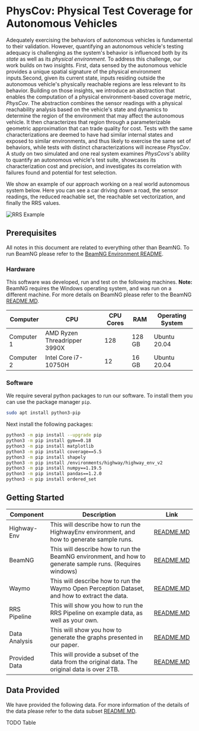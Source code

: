 # PhysCov: Physical Test Coverage for Autonomous Vehicles

Adequately exercising the behaviors of autonomous vehicles is fundamental to their validation. However, quantifying an autonomous vehicle's testing adequacy is challenging as the system's behavior is influenced both by its *state* as well as its *physical environment*. To address this challenge, our work builds on two insights. First, data sensed by the autonomous vehicle provides a unique spatial signature of the physical environment inputs.Second, given its current state, inputs residing outside the autonomous vehicle's physically reachable regions are less relevant to its behavior. Building on those insights, we introduce an abstraction that enables the computation of a physical environment-based coverage metric, *PhysCov*. The abstraction combines the sensor readings with a physical reachability analysis based on the vehicle's state and dynamics to determine the region of the environment that may affect the autonomous vehicle. It then characterizes that  region through a parameterizable geometric approximation that can trade quality for cost. Tests with the same characterizations are deemed to have had similar internal states and exposed to similar environments, and thus likely to exercise the same set of behaviors, while tests with distinct characterizations  will increase *PhysCov*. A study on two simulated and one real system examines *PhysCovs*'s ability to quantify an autonomous vehicle's test suite, showcases its characterization cost and precision, and investigates its correlation with failures found and potential for test selection.

We show an example of our approach working on a real world autonomous system below. Here you can see a car driving down a road, the sensor readings, the reduced reachable set, the reachable set vectorization, and finally the RRS values.

![RRS Example](./misc/overview/intro.gif)

## Prerequisites

All notes in this document are related to everything other than BeamNG. To run BeamNG please refer to the [BeamNG Environment README](./environments/beamng/README.md).

### Hardware

This software was developed, run and test on the following machines. **Note:** BeamNG requires the Windows operating system, and was run on a different machine. For more details on BeamNG please refer to the BeamNG [README.MD](./environments/beamng/README.md).


| Computer   | CPU                              | CPU Cores | RAM       | Operating System  |
|------------|------------------------------	|-------	|-------	|---------------    |
| Computer 1 | AMD Ryzen Threadripper 3990X     | 128       | 128 GB    | Ubuntu 20.04      |
| Computer 2 | Intel Core i7-10750H             | 12        | 16 GB     | Ubuntu 20.04      |

### Software

We require several python packages to run our software. To install them you can use the package manager `pip`. 

```bash
sudo apt install python3-pip
```

Next install the following packages:
```bash
python3 -m pip install --upgrade pip
python3 -m pip install gym==0.18
python3 -m pip install matplotlib
python3 -m pip install coverage==5.5
python3 -m pip install shapely
python3 -m pip install /environments/highway/highway_env_v2
python3 -m pip install numpy==1.19.5
python3 -m pip install pandas==1.2.0
python3 -m pip install ordered_set
```

## Getting Started

| Component         	| Description                                                                                               	| Link 	|
|-------------------	|-----------------------------------------------------------------------------------------------------------	|------	|
| Highway-Env       	| This will describe how to run the HighwayEnv environment, and how to generate sample runs.                	| [README.MD](./environments/highway/README.md)    	|
| BeamNG            	| This will describe how to run the BeamNG environment, and how to generate sample runs. (Requires windows) 	| [README.MD](./environments/beamng/README.md)    	|
| Waymo             	| This will describe how to run the Waymo Open Perception Dataset, and how to extract the data.             	| [README.MD](./environments/waymo/README.md)    	|
| RRS Pipeline      	| This will show you how to run the RRS Pipeline on example data, as well as your own.                      	| [README.MD](./processing_pipeline/README.md)      |
| Data Analysis     	| This will show you how to generate the graphs presented in our paper.                                     	| [README.MD](./data_analysis/README.md)    	    |
| Provided Data      	| This will provide a subset of the data from the original data. The original data is over 2TB.                	| [README.MD](./data_subset/README.md)              |


## Data Provided

We have provided the following data. For more information of the details of the data please refer to the data subset [README.MD](./data_subset/README.md).

TODO Table
<!-- | Component         	| Description                                                                                               	| Link 	|
|-------------------	|-----------------------------------------------------------------------------------------------------------	|------	|
| Highway-Env       	| This will describe how to run the HighwayEnv environment, and how to generate sample runs.                	| [README.MD](./environments/highway/README.md)    	|
| BeamNG            	| This will describe how to run the BeamNG environment, and how to generate sample runs. (Requires windows) 	| [README.MD](./environments/beamng/README.md)    	|
| Waymo             	| This will describe how to run the Waymo Open Perception Dataset, and how to extract the data.             	| [README.MD](./environments/waymo/README.md)    	|
| RRS Pipeline      	| This will show you how to run the RRS Pipeline on example data, as well as your own.                      	| [README.MD](./processing_pipeline/README.md)      |
| Data Analysis     	| This will show you how to generate the graphs presented in our paper.                                     	| [README.MD](./data_analysis/README.md)    	    |
| Provided Data      	| This will provide a subset of the data from the original data. The original data is over 2TB.                	| [README.MD](./data_subset/README.md)              | -->